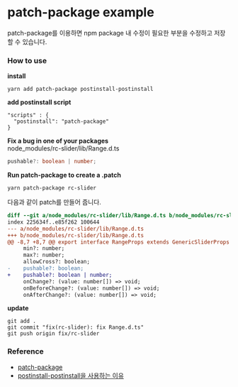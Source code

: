 # patch-package example

patch-package를 이용하면 npm package 내 수정이 필요한 부분을 수정하고 저장할 수 있습니다.

### How to use

**install**

```
yarn add patch-package postinstall-postinstall
```

**add postinstall script**

```
"scripts" : {
  "postinstall": "patch-package"
}
```

**Fix a bug in one of your packages**  
node_modules/rc-slider/lib/Range.d.ts

```ts
pushable?: boolean | number;
```

**Run patch-package to create a .patch**

```
yarn patch-package rc-slider
```

다음과 같이 patch를 만들어 줍니다.

```patch
diff --git a/node_modules/rc-slider/lib/Range.d.ts b/node_modules/rc-slider/lib/Range.d.ts
index 225634f..e85f262 100644
--- a/node_modules/rc-slider/lib/Range.d.ts
+++ b/node_modules/rc-slider/lib/Range.d.ts
@@ -8,7 +8,7 @@ export interface RangeProps extends GenericSliderProps {
     min?: number;
     max?: number;
     allowCross?: boolean;
-    pushable?: boolean;
+    pushable?: boolean | number;
     onChange?: (value: number[]) => void;
     onBeforeChange?: (value: number[]) => void;
     onAfterChange?: (value: number[]) => void;

```

**update**

```
git add .
git commit "fix(rc-slider): fix Range.d.ts"
git push origin fix/rc-slider
```

### Reference

- [patch-package](https://www.npmjs.com/package/patch-package)
- [postinstall-postinstall을 사용하는 이유](https://www.npmjs.com/package/patch-package#why-use-postinstall-postinstall-with-yarn)
